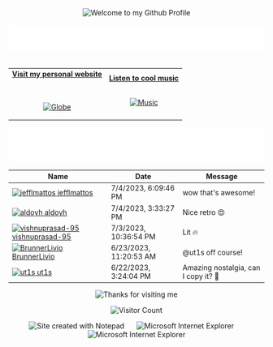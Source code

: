 <!-- "Hero" Header -->
<div align="center">
  <img src="https://github.com/BrunnerLivio/brunnerlivio/blob/master/images/welcome.png?raw=true" style="max-width: 100%;" alt="Welcome to my Github Profile" />
  <br />
  <br />
  <img height="50" alt="My Name is Livio and I like Node.js" src="images/personal_note.svg" />
  <br />
  <br />

</div>

<!-- Social -->
<table width="100%" align="center">
<tr>
<td align="center">
<a href="https://brunnerliv.io">
<strong>Visit my personal website </strong>
<br />
<br />
<br />

<p>

<img alt="Globe" height="80" src="images/globe.gif">
</a>
</p>

</td>


<td align="center">
<a href="https://www.youtube.com/watch?v=3YxaaGgTQYM&ab_channel=EvanescenceVEVO">
<strong>Listen to cool music</strong>
<br />
<br />


<p>
<img height="100" alt="Music" src="images/music.gif"> 
</a>
</p>

</td>
</tr>
</table>

<div align="center">
<a href="https://github.com/BrunnerLivio/brunnerlivio/issues/62#issuecomment-new"><img src="images/guestbook.svg"></a> 
</div>

<!-- Guestbook -->
| Name | Date | Message |
|---|---|---|
| <a href="https://github.com/jefflmattos"><img width="24" src="https://avatars.githubusercontent.com/u/103447498?s=24&u=0b2749a01404c5c4bc6e693103a450fcf68b194a&v=4" alt="jefflmattos" /> jefflmattos</a> |7/4/2023, 6:09:46 PM|wow that's awesome!|
| <a href="https://github.com/aldoyh"><img width="24" src="https://avatars.githubusercontent.com/u/5215449?s=24&v=4" alt="aldoyh" /> aldoyh</a> |7/4/2023, 3:33:27 PM|Nice retro 😍|
| <a href="https://github.com/vishnuprasad-95"><img width="24" src="https://avatars.githubusercontent.com/u/48381842?s=24&u=de8b4fb3fc7585c5e0982ecfe52df7e9dd8d9849&v=4" alt="vishnuprasad-95" /> vishnuprasad-95</a> |7/3/2023, 10:36:54 PM|Lit 🔥|
| <a href="https://github.com/BrunnerLivio"><img width="24" src="https://avatars.githubusercontent.com/u/9899423?s=24&u=5d1170c99cdf11065093d124bd2c87ee1f3e097e&v=4" alt="BrunnerLivio" /> BrunnerLivio</a> |6/23/2023, 11:20:53 AM|@ut1s off course!|
| <a href="https://github.com/ut1s"><img width="24" src="https://avatars.githubusercontent.com/u/110339660?s=24&u=dc2b4b03e05b09a4a70fa0a13f3fbae8cf9aca36&v=4" alt="ut1s" /> ut1s</a> |6/22/2023, 3:24:04 PM|Amazing nostalgia, can I copy it? 🤩|
<!-- /Guestbook -->

<!-- Footer -->

<div align="center">

<img height="120" alt="Thanks for visiting me" width="100%" src="https://raw.githubusercontent.com/BrunnerLivio/brunnerlivio/master/images/marquee.svg" />
<br />

![Visitor Count](https://profile-counter.glitch.me/brunnerlivio/count.svg)


<img src="https://raw.githubusercontent.com/BrunnerLivio/brunnerlivio/master/images/notepad.gif" alt="Site created with Notepad" height="30" />
<!-- "margin-right: whatever;" -->
<span>&nbsp;&nbsp;&nbsp;&nbsp;</span>  
<img src="https://raw.githubusercontent.com/BrunnerLivio/brunnerlivio/master/images/ie_logo.gif" alt="Microsoft Internet Explorer" />
<span>&nbsp;&nbsp;&nbsp;&nbsp;</span>  
<img src="https://raw.githubusercontent.com/BrunnerLivio/brunnerlivio/master/images/noframes.gif" alt="Microsoft Internet Explorer" />

</div>
